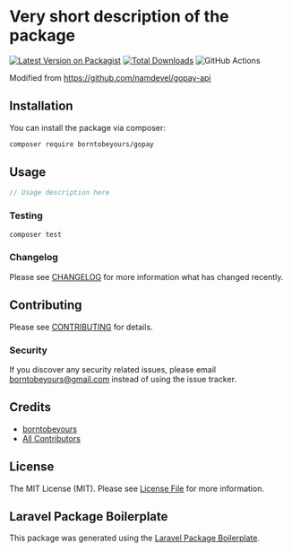 # Very short description of the package

[![Latest Version on Packagist](https://img.shields.io/packagist/v/borntobeyours/gopay.svg?style=flat-square)](https://packagist.org/packages/borntobeyours/gopay)
[![Total Downloads](https://img.shields.io/packagist/dt/borntobeyours/gopay.svg?style=flat-square)](https://packagist.org/packages/borntobeyours/gopay)
![GitHub Actions](https://github.com/borntobeyours/gopay/actions/workflows/main.yml/badge.svg)

Modified from https://github.com/namdevel/gopay-api

## Installation

You can install the package via composer:

```bash
composer require borntobeyours/gopay
```

## Usage

```php
// Usage description here
```

### Testing

```bash
composer test
```

### Changelog

Please see [CHANGELOG](CHANGELOG.md) for more information what has changed recently.

## Contributing

Please see [CONTRIBUTING](CONTRIBUTING.md) for details.

### Security

If you discover any security related issues, please email borntobeyours@gmail.com instead of using the issue tracker.

## Credits

-   [borntobeyours](https://github.com/borntobeyours)
-   [All Contributors](../../contributors)

## License

The MIT License (MIT). Please see [License File](LICENSE.md) for more information.

## Laravel Package Boilerplate

This package was generated using the [Laravel Package Boilerplate](https://laravelpackageboilerplate.com).
